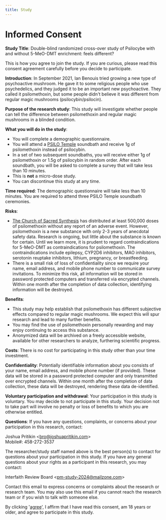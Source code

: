 ```yaml
---
title: Study
---
```


# Informed Consent

**Study Title**: Double-blind randomized cross-over study of Psilocybe with and without 5-MeO-DMT enrichment: feels different?

This is how you agree to join the study. If you are curious, please read this consent agreement carefully before you decide to participate.

**Introduction**: In September 2021, Ian Benouis tried growing a new type of psychoactive mushroom. He gave it to some religious people who use psychedelics, and they judged it to be an important new psychoactive. They called it psilomethoxin, but some people didn't believe it was different from regular magic mushrooms (psilocybin/psilocin).

**Purpose of the research study**: This study will investigate whether people can tell the difference between psilomethoxin and regular magic mushrooms in a blinded condition.

**What you will do in the study**:

- You will complete a demographic questionnaire.
- You will attend a [PSILO Temple](https://psilotemple.org) soundbath and receive 1g of psilomethoxin instead of psilocybin.
- In a set of two subsequent soundbaths, you will receive either 1g of psilomethoxin or 1.5g of psilocybin in random order. After each soundbath, you will be asked to complete a survey that will take less than 10 minutes.
- This is **not** a micro-dose study.
- You can discontinue this study at any time.

**Time required**: The demographic questionnaire will take less than 10 minutes. You are required to attend three PSILO Temple soundbath ceremonies.

**Risks**:

- [The Church of Sacred Synthesis](https://thesacredsynthesis.com/) has distributed at least 500,000 doses of psilomethoxin without any report of an adverse event. However, psilomethoxin is a new substance with only 2-3 years of anecdotal safety data. Research is ongoing, but little about the substance is known for certain. Until we learn more, it is prudent to regard contraindications for 5-MeO-DMT as contraindications for psilomethoxin. The contraindications include epilepsy, CYP2D6 inhibitors, MAO inhibitors, serotonin reuptake inhibitors, lithium, pregnancy, or breastfeeding.
- There is a small risk of loss of confidentiality since we require your name, email address, and mobile phone number to communicate survey invitations. To minimize this risk, all information will be stored in password protected computers and transferred via encrypted channels. Within one month after the completion of data collection, identifying information will be destroyed.

**Benefits**:
- This study may help establish that psilomethoxin has different subjective effects compared to regular magic mushrooms. We expect this will spur research and lead to many further benefits.
- You may find the use of psilomethoxin personally rewarding and may enjoy continuing to access this substance.
- Anonymized data will be archived on a freely accessible website, available for other researchers to analyze, furthering scientific progress.

**Costs**: There is no cost for participating in this study other than your time investment.

**Confidentiality**: Potentially identifiable information about you consists of your name, email address, and mobile phone number (if provided). These data will be stored in a password protected computer and only transmitted over encrypted channels. Within one month after the completion of data collection, these data will be destroyed, rendering these data de-identified.

**Voluntary participation and withdrawal**: Your participation in this study is voluntary. You may decide to not participate in this study. Your decision not to take part will involve no penalty or loss of benefits to which you are otherwise entitled.

**Questions**: If you have any questions, complaints, or concerns about your participation in this research, contact:

Joshua Pritikin \<[bro@joshuapritikin.com](mailto:bro@joshuapritikin.com)\>  
Mobile#: 458-272-3537

The researcher/study staff named above is the best person(s) to contact for questions about your participation in this study. If you have any general questions about your rights as a participant in this research, you may contact:

Interfaith Review Board \<[pm-study-2024@mailzone.com](mailto:pm-study-2024@mailzone.com)\>

Contact this email to express concerns or complaints about the research or research team. You may also use this email if you cannot reach the research team or if you wish to talk with someone else.

By clicking '[agree](https://m5cfqhrrgf6.typeform.com/to/kb6wCGyv)', I affirm that I have read this consent, am 18 years or older, and agree to participate in this study.
